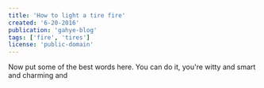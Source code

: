 ```yaml
---
title: 'How to light a tire fire'
created: '6-20-2016'
publication: 'gahye-blog'
tags: ['fire', 'tires']
license: 'public-domain'
---
```


Now put some of the best words here.
You can do it, you're witty and smart and charming and
